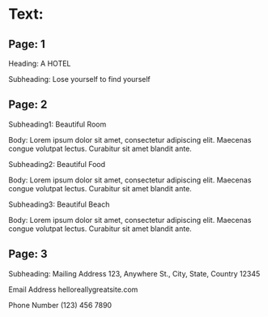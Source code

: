 # Text:
## Page: 1
Heading:
A HOTEL

Subheading:
Lose yourself to find yourself

## Page: 2
Subheading1:
Beautiful Room

Body:
Lorem ipsum dolor sit amet, consectetur adipiscing elit. Maecenas congue volutpat lectus. Curabitur sit amet blandit ante.

Subheading2:
Beautiful Food

Body:
Lorem ipsum dolor sit amet, consectetur adipiscing elit. Maecenas congue volutpat lectus. Curabitur sit amet blandit ante.

Subheading3:
Beautiful Beach

Body:
Lorem ipsum dolor sit amet, consectetur adipiscing elit. Maecenas congue volutpat lectus. Curabitur sit amet blandit ante.

## Page: 3
Subheading:
Mailing Address
123, Anywhere St., City, 
State, Country 12345

Email Address
helloreallygreatsite.com

Phone Number
(123) 456 7890 